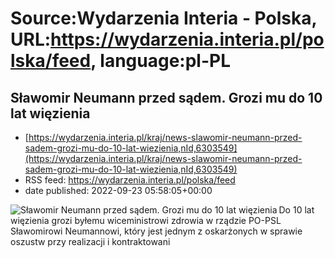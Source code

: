 # Source:Wydarzenia Interia - Polska, URL:https://wydarzenia.interia.pl/polska/feed, language:pl-PL

## Sławomir Neumann przed sądem. Grozi mu do 10 lat więzienia
 - [https://wydarzenia.interia.pl/kraj/news-slawomir-neumann-przed-sadem-grozi-mu-do-10-lat-wiezienia,nId,6303549](https://wydarzenia.interia.pl/kraj/news-slawomir-neumann-przed-sadem-grozi-mu-do-10-lat-wiezienia,nId,6303549)
 - RSS feed: https://wydarzenia.interia.pl/polska/feed
 - date published: 2022-09-23 05:58:05+00:00

<p><a href="https://wydarzenia.interia.pl/kraj/news-slawomir-neumann-przed-sadem-grozi-mu-do-10-lat-wiezienia,nId,6303549"><img align="left" alt="Sławomir Neumann przed sądem. Grozi mu do 10 lat więzienia" src="https://i.iplsc.com/slawomir-neumann-przed-sadem-grozi-mu-do-10-lat-wiezienia/000G3USC6HTREN3H-C321.jpg" /></a>Do 10 lat więzienia grozi byłemu wiceministrowi zdrowia w rządzie PO-PSL Sławomirowi Neumannowi, który jest jednym z oskarżonych w sprawie oszustw przy realizacji i kontraktowani

